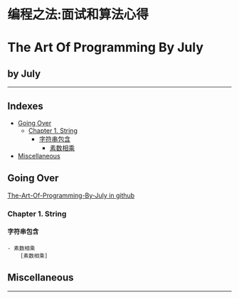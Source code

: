 # 			编程之法:面试和算法心得
#                             The Art Of Programming By July
## 				by July

---
## Indexes
* [Going Over](#going-over)
    - [Chapter 1. String](#chapter-1-string)
        + [字符串包含](#字符串包含)
            * [素数相乘][test1]
* [Miscellaneous](#miscellaneous)

## Going Over
[The-Art-Of-Programming-By-July in github]

### Chapter 1. String
#### 字符串包含
    - 素数相乘  
        [素数相乘]


## Miscellaneous

---
[spark_distributed_execution_img_1]:/resources/img/java/spark_distributed_execution_1.png "Figure 2-3. Components for distributed execution in Spark"
[The-Art-Of-Programming-By-July in github]:https://github.com/julycoding/The-Art-Of-Programming-By-July "The-Art-Of-Programming-By-July"

[素数相乘]:https://github.com/julycoding/The-Art-Of-Programming-By-July/blob/master/ebook/zh/01.02.md/#解法三 "素数相乘"
[test1]:https://github.com/julycoding/The-Art-Of-Programming-By-July/blob/master/ebook/zh/01.02.md "素数相乘"